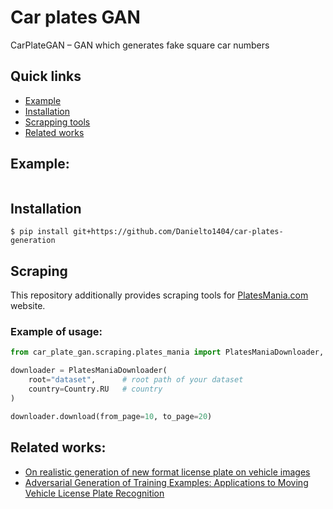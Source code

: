 # Car plates GAN

CarPlateGAN – GAN which generates fake square car numbers

## Quick links

* [Example](#example)
* [Installation](#installation)
* [Scrapping tools](#scraping)
* [Related works](#related-works)

## Example:

```python

```

## Installation

```shell
$ pip install git+https://github.com/Danielto1404/car-plates-generation
```

## Scraping

This repository additionally provides scraping tools for [PlatesMania.com](https://platesmania.com/) website.
<br>
### Example of usage:

```python
from car_plate_gan.scraping.plates_mania import PlatesManiaDownloader, Country

downloader = PlatesManiaDownloader(
    root="dataset",      # root path of your dataset
    country=Country.RU   # country
)

downloader.download(from_page=10, to_page=20)
```

## Related works:

* [On realistic generation of new format license plate on vehicle images](https://www.sciencedirect.com/science/article/pii/S1877050921020603)
* [Adversarial Generation of Training Examples: Applications to Moving Vehicle License Plate Recognition](https://arxiv.org/pdf/1707.03124.pdf)
